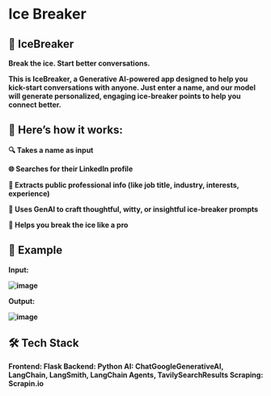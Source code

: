 # Ice Breaker

## 🧊 IceBreaker
<b>Break the ice. Start better conversations.<b>

This is IceBreaker, a Generative AI-powered app designed to help you kick-start conversations with anyone. Just enter a name, and our model will generate personalized, engaging ice-breaker points to help you connect better.

## 🚀 Here’s how it works:

🔍 Takes a name as input

🌐 Searches for their LinkedIn profile

📄 Extracts public professional info (like job title, industry, interests, experience)

💬 Uses GenAI to craft thoughtful, witty, or insightful ice-breaker prompts

🧊 Helps you break the ice like a pro

## 🌟 Example

Input: 

![image](https://github.com/user-attachments/assets/cb3932b0-1ab2-4cfd-920d-35d0b025cd6f)

Output: 

![image](https://github.com/user-attachments/assets/b219f757-1fb4-4475-991a-2588ae65cdca)

## 🛠️ Tech Stack

Frontend: Flask
Backend: Python
AI: ChatGoogleGenerativeAI, LangChain, LangSmith, LangChain Agents, TavilySearchResults
Scraping: Scrapin.io




